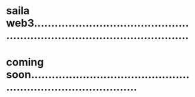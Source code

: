 # saila web3..................................................................................................
# coming soon....................................................................................
